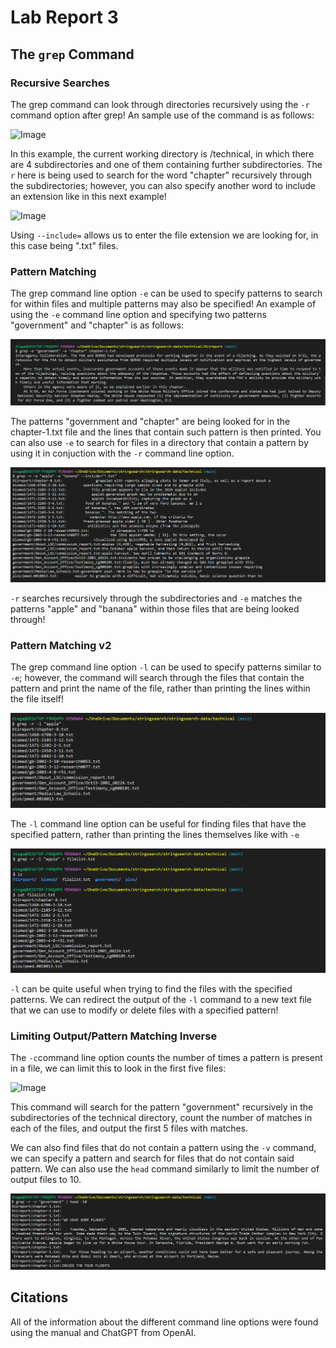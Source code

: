 Lab Report 3
============

## The `grep` Command

### Recursive Searches

The grep command can look through directories recursively using the `-r` command option after grep! An sample use of the command is as follows:

![Image](grep1.png)

In this example, the current working directory is /technical, in which there are 4 subdirectories and one of them containing further subdirectories. The `r` here is being used to search for the word "chapter" recursively through the subdirectories; however, you can also specify another word to include an extension like in this next example!

![Image](grep2.png)

Using `--include=` allows us to enter the file extension we are looking for, in this case being ".txt" files. 



### Pattern Matching

The grep command line option `-e` can be used to specify patterns to search for within files and multiple patterns may also be specified! An example of using the `-e` command line option and specifying two patterns "government" and "chapter" is as follows:

![Image](grep-e1.png)

The patterns "government and "chapter" are being looked for in the chapter-1.txt file and the lines that contain such pattern is then printed. You can also use `-e` to search for files in a directory that contain a pattern by using it in conjuction with the `-r` command line option. 

![Image](grep-e2.png)

`-r` searches recursively through the subdirectories and `-e` matches the patterns "apple" and "banana" within those files that are being looked through!

### Pattern Matching v2

The grep command line option `-l` can be used to specify patterns similar to `-e`; however, the command will search through the files that contain the pattern and print the name of the file, rather than printing the lines within the file itself!

![Image](grep-l1.png)

The `-l` command line option can be useful for finding files that have the specified pattern, rather than printing the lines themselves like with `-e` 

![Image](grep-l2.png)

`-l` can be quite useful when trying to find the files with the specified patterns. We can redirect the output of the `-l` command to a new text file that we can use to modify or delete files with a specified pattern!

### Limiting Output/Pattern Matching Inverse

The `-c`command line option counts the number of times a pattern is present in a file, we can limit this to look in the first five files:    

![Image](grep-c.png)

This command will search for the pattern "government" recursively in the subdirectories of the technical directory, count the number of matches in each of the files, and output the first 5 files with matches. 

We can also find files that do not contain a pattern using the `-v` command, we can specify a pattern and search for files that do not contain said pattern. We can also use the `head` command similarly to limit the number of output files to 10.

![Image](grep-v.png)

## Citations

All of the information about the different command line options were found using the manual and ChatGPT from OpenAI. 


